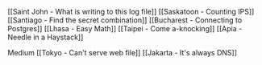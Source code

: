 [[Saint John - What is writing to this log file]]
[[Saskatoon - Counting IPS]]
[[Santiago - Find the secret combination]]
[[Bucharest - Connecting to Postgres]]
[[Lhasa - Easy Math]]
[[Taipei - Come a-knocking]]
[[Apia - Needle in a Haystack]]

Medium
[[Tokyo - Can't serve web file]]
[[Jakarta - It's always DNS]]





